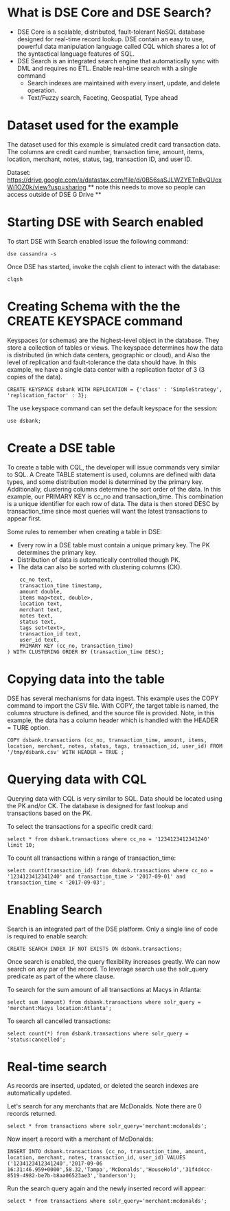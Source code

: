 # What is DSE Core and DSE Search?

* DSE Core is a scalable, distributed, fault-tolerant NoSQL database designed for real-time record lookup. DSE contain an easy to use, powerful data manipulation language called CQL which shares a lot of the syntactical language features of SQL.
* DSE Search is an integrated search engine that automatically sync with DML and requires no ETL.
Enable real-time search with a single command
  * Search indexes are maintained with every insert, update, and delete operation.
  * Text/Fuzzy search, Faceting, Geospatial, Type ahead

# Dataset used for the example

The dataset used for this example is simulated credit card transaction data. The columns are credit card number, transaction time, amount, items, location, merchant, notes, status, tag, transaction ID, and user ID.

Dataset: https://drive.google.com/a/datastax.com/file/d/0B56saSJLWZYETnBvQUoxWi1OZ0k/view?usp=sharing
** note this needs to move so people can access outside of DSE G Drive **

# Starting DSE with Search enabled

To start DSE with Search enabled issue the following command:

`dse cassandra -s`

Once DSE has started, invoke the cqlsh client to interact with the database:

`clqsh`

# Creating Schema with the the CREATE KEYSPACE command

Keyspaces (or schemas) are the highest-level object in the database. They store a collection of tables or views. The keyspace determines how the data is distributed (in which data centers, geographic or cloud), and Also the level of replication and fault-tolerance the data should have. In this example, we have a single data center with a replication factor of 3 (3 copies of the data). 

`CREATE KEYSPACE dsbank WITH REPLICATION = {'class' : 'SimpleStrategy', 'replication_factor' : 3};`

The use keyspace command can set the default keyspace for the session:

`use dsbank;`

# Create a DSE table

To create a table with CQL, the developer will issue commands very similar to SQL. A Create TABLE statement is used, columns are defined with data types, and some distribution model is determined by the primary key. Additionally, clustering columns determine the sort order of the data. In this example, our PRIMARY KEY is cc_no and transaction_time. This combination is a unique identifier for each row of data. The data is then stored DESC by transaction_time since most queries will want the latest transactions to appear first.

Some rules to remember when creating a table in DSE:
* Every row in a DSE table must contain a unique primary key. The PK determines the primary key. 
* Distribution of data is automatically controlled though PK.
* The data can also be sorted with clustering columns (CK).

```CREATE TABLE dsbank.transactions (
    cc_no text,
    transaction_time timestamp,
    amount double,
    items map<text, double>,
    location text,
    merchant text,
    notes text,
    status text,
    tags set<text>,
    transaction_id text,
    user_id text,
    PRIMARY KEY (cc_no, transaction_time)
) WITH CLUSTERING ORDER BY (transaction_time DESC);
```

# Copying data into the table

DSE has several mechanisms for data ingest. This example uses the COPY command to import the CSV file. With COPY, the target table is named, the columns structure is defined, and the source file is provided. Note, in this example, the data has a column header which is handled with the HEADER = TURE option.

`COPY dsbank.transactions (cc_no, transaction_time, amount, items, location, merchant, notes, status, tags, transaction_id, user_id) FROM '/tmp/dsbank.csv' WITH HEADER = TRUE ;`

# Querying data with CQL

Querying data with CQL is very similar to SQL. Data should be located using the PK and/or CK. The database is designed for fast lookup and transactions based on the PK.

To select the transactions for a specific credit card:

`select * from dsbank.transactions where cc_no = '1234123412341240' limit 10;`

To count all transactions within a range of transaction_time:

`select count(transaction_id) from dsbank.transactions where cc_no = '1234123412341240' and transaction_time > '2017-09-01' and transaction_time < '2017-09-03';`

# Enabling Search

Search is an integrated part of the DSE platform. Only a single line of code is required to enable search:

`CREATE SEARCH INDEX IF NOT EXISTS ON dsbank.transactions;`

Once search is enabled, the query flexibility increases greatly. We can now search on any par of the record. To leverage search use the solr_query predicate as part of the where clause.

To search for the sum amount of all transactions at Macys in Atlanta:

`select sum (amount) from dsbank.transactions where solr_query = 'merchant:Macys location:Atlanta';`

To search all cancelled transactions:

`select count(*) from dsbank.transactions where solr_query = 'status:cancelled';`

# Real-time search

As records are inserted, updated, or deleted the search indexes are automatically updated.

Let's search for any merchants that are McDonalds. Note there are 0 records returned.

`select * from transactions where solr_query='merchant:mcdonalds';`

Now insert a record with a merchant of McDonalds:

`INSERT INTO dsbank.transactions (cc_no, transaction_time, amount, location, merchant, notes, transaction_id, user_id)
  VALUES ('1234123412341240','2017-09-06 16:31:46.959+0000',58.32,'Tampa','McDonalds','HouseHold','31f4d4cc-8519-4982-be7b-b8aa06523ae3','banderson');`

Run the search query again and the newly inserted record will appear:

`select * from transactions where solr_query='merchant:mcdonalds';`











